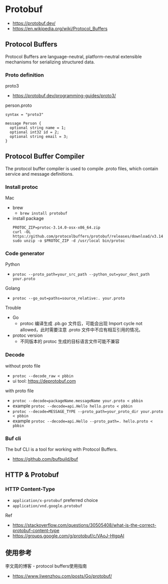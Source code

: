 # Protobuf
- https://protobuf.dev/
- https://en.wikipedia.org/wiki/Protocol_Buffers


## Protocol Buffers
Protocol Buffers are language-neutral, platform-neutral extensible mechanisms for serializing structured data.

### Proto definition
proto3
- https://protobuf.dev/programming-guides/proto3/

person.proto
```
syntax = "proto3"

message Person {
  optional string name = 1;
  optional int32 id = 2;
  optional string email = 3;
}
```


## Protocol Buffer Compiler
The protocol buffer compiler is used to compile .proto files, which contain service and message definitions.

### Install protoc
Mac
- brew
  - `brew install protobuf`
- install package
    ```
    PROTOC_ZIP=protoc-3.14.0-osx-x86_64.zip
    curl -OL https://github.com/protocolbuffers/protobuf/releases/download/v3.14.0/$PROTOC_ZIP
    sudo unzip -o $PROTOC_ZIP -d /usr/local bin/protoc
    ```

### Code generator
Python
- `protoc --proto_path=your_src_path --python_out=your_dest_path your.proto`

Golang
- `protoc --go_out=paths=source_relative:. your.proto`

Trouble
- Go
  - protoc 编译生成 .pb.go 文件后，可能会出现 Import cycle not allowed，此时需要注意 .proto 文件中不应有相互引用的情况。
- protoc version
  - 不同版本的 protoc 生成的目标语言文件可能不兼容


### Decode
without proto file
- `protoc --decode_raw < pbbin`
- ui tool: https://deprotobuf.com

with proto file
- `protoc --decode=packageName.messageName your.proto < pbbin`
- example `protoc --decode=api.Hello hello.proto < pbbin`
- `protoc --decode=MESSAGE_TYPE --proto_path=your_proto_dir your.proto < pbbin`
- example `protoc --decode=api.Hello --proto_path=. hello.proto < pbbin`


### Buf cli
The buf CLI is a tool for working with Protocol Buffers.
- https://github.com/bufbuild/buf


## HTTP & Protobuf
### HTTP Content-Type
- `application/x-protobuf` preferred choice
- `application/vnd.google.protobuf`

Ref
- https://stackoverflow.com/questions/30505408/what-is-the-correct-protobuf-content-type
- https://groups.google.com/g/protobuf/c/VAoJ-HtgpAI


## 使用参考
李文周的博客 - protocol buffers使用指南
- https://www.liwenzhou.com/posts/Go/protobuf/
